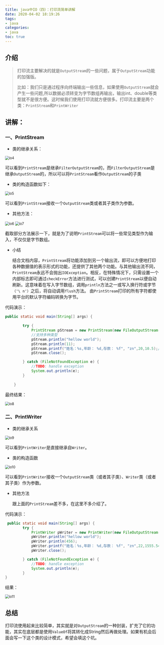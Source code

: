 ```yaml
---
title: java中IO（四）：打印流简单讲解
date: 2020-04-02 18:19:26
tags:
- java
categories:
- java
toc: true
---
```

<!-- # java中IO（四）：打印流简单讲解 -->

## 介绍

> 打印流主要解决的就是`OutputStream`的一些问题，属于`OutputStream`功能的加强版。
>
> 比如：我们只是通过程序向终端输出一些信息，如果使用`OutputStream`就会产生一些问题,所以数据必须转变为字节数组再输出，输出int、double等类型就不是很方便。这时候我们使用打印流就方便很多。打印流主要是两个类：`PrintStream`和`PrintWriter`
<!--more-->
## 讲解：

### 一、PrintStream

* 类的继承关系：

<img src="https://gitee.com/zhou-ning/BlogImage/raw/master/java/io4.png" alt="io4" style="zoom:80%;" />

可以看到`PrintStream`是继承`FilterOutputStream`的，而`FilterOutputStream`是继承`OutputStream`的，所以可以将`PrintStream`看作`OutputStream`的子类



* 类的构造函数如下：

<img src="https://gitee.com/zhou-ning/BlogImage/raw/master/java/io5.png" alt="io5" style="zoom:80%;" />

可以看到`PrintStream`接收一个`OutputStream`类或者其子类作为参数。

* 其他方法：

<img src="https://gitee.com/zhou-ning/BlogImage/raw/master/java/io6.png" alt="io6" style="zoom:80%;" />

<img src="https://gitee.com/zhou-ning/BlogImage/raw/master/java/io7.png" alt="io7" style="zoom:80%;" />

截取部分方法展示一下，就是为了说明`PrintStream`可以将一些常见类型作为输入，不仅仅是字节数组。

* 小结

  结合文档内容，`PrintStream`将功能添加到另一个输出流，即可以方便地打印各种数据值的表示形式的功能，还提供了其他两个功能。与其他输出流不同，`PrintStream`永远不会抛出`IOException`。相反，在特殊情况下，只需设置一个内部标志即可通过`checkError`方法进行测试，可以创建`PrintStream`以便自动刷新。这意味着在写入字节数组，调用`println`方法之一或写入换行符或字节`（'\ n'）`之后，将自动调用`flush`方法。 由`PrintStream`打印的所有字符都使用平台的默认字符编码转换为字节。

代码演示：

```java
public static void main(String[] args) {
        
        try {
            PrintStream pStream = new PrintStream(new FileOutputStream(new File("test.txt")));
            //支持多种类型
            pStream.println("hellow world");
            pStream.println(11);
            pStream.printf("姓名：%s,年龄： %d,存款： %f", "zn",20,10.5);//支持字符串格式化
            pStream.close();

        } catch (FileNotFoundException e) {
            //TODO: handle exception
            System.out.println(e);
        }
      
    }
```

最终结果：

<img src="https://gitee.com/zhou-ning/BlogImage/raw/master/java/io8.png" alt="io8" style="zoom:80%;" />

### 二、PrintWriter

* 类的继承关系

<img src="https://gitee.com/zhou-ning/BlogImage/raw/master/java/io9.png" alt="io9" style="zoom:80%;" />

​	可以看到`PrintWriter`是直接继承自`Writer`。

* 类的构造函数

<img src="https://gitee.com/zhou-ning/BlogImage/raw/master/java/io10.png" alt="io10" style="zoom:80%;" />

​	可以看到`PrintWriter`接收一个`OutputStream`类（或者其子类）、`Writer`类（或者其子类）作为参数。

* 其他方法

  跟上面的`PrintStream`差不多，在这里不多介绍了。



代码演示：

```java
 public static void main(String[] args) {
        try {
            PrintWriter pWriter = new PrintWriter(new FileOutputStream(new File("test.txt")));
            pWriter.println("hellow world");
            pWriter.println(456);
            pWriter.printf("姓名：%s,年龄： %d,存款： %f", "zn",22,1555.5465);//支持字符串格式化
            pWriter.close();

        } catch (FileNotFoundException e) {
            //TODO: handle exception
            System.out.println(e);
        }
}
```

结果：

<img src="https://gitee.com/zhou-ning/BlogImage/raw/master/java/io11.png" alt="io11" style="zoom:80%;" />

## 总结

打印流使用起来比较简单，其实就是对`OutputStream`的一种封装，扩充了它的功能，其实在底层都是使用`ValueOf`将其转化成String然后再做处理。如果有机会后面会写一下这个类的设计模式，希望会填这个坑。


